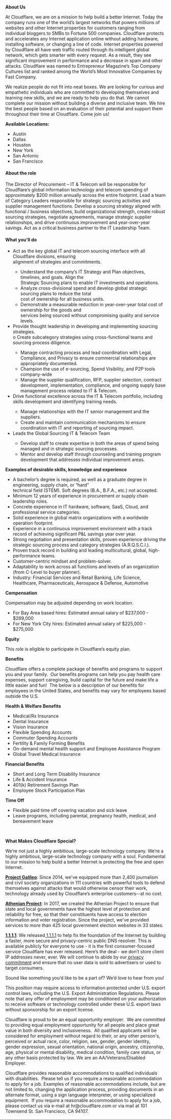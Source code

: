 <div class="content-intro">
	<div><strong>About Us</strong></div>
	<div>
		<p>At Cloudflare, we are on a mission to help build a better Internet. Today the company runs one of the world’s largest networks that powers millions of websites and other Internet properties for customers ranging from individual bloggers to SMBs to Fortune 500 companies. Cloudflare protects and accelerates any Internet application online without adding hardware, installing software, or changing a line of code. Internet properties powered by Cloudflare all have web traffic routed through its intelligent global network, which gets smarter with every request. As a result, they see significant improvement in performance and a decrease in spam and other attacks. Cloudflare was named to Entrepreneur Magazine’s Top Company Cultures list and ranked among the World’s Most Innovative Companies by Fast Company.&nbsp;</p>
		<p><span style="font-weight: 400;">We realize people do not fit into neat boxes. We are looking for curious and empathetic individuals who are committed to developing themselves and learning new skills, and we are ready to help you do that. We cannot complete our mission without building a diverse and inclusive team. We hire the best people based on an evaluation of their potential and support them throughout their time at Cloudflare. Come join us!&nbsp;</span></p>
	</div>
</div>
<p><strong>Available Locations:</strong></p>
<ul>
	<li>Austin</li>
	<li>Dallas</li>
	<li>Houston</li>
	<li>New York</li>
	<li>San Antonio</li>
	<li>San Francisco</li>
</ul>
<h4><strong>About the role</strong></h4>
<p>The Director of Procurement – IT &amp; Telecom will be responsible for Cloudflare’s global information technology and telecom spending of approximately $200 million annually across the entire footprint. Lead a team of Category Leaders responsible for strategic sourcing activities and supplier management functions. Develop a sourcing strategy aligned with functional / business objectives, build organizational strength, create robust sourcing strategies, negotiate agreements, manage strategic supplier relationships, and drive continuous improvement and year-over-year savings. Act as a critical business partner to the IT Leadership Team.</p>
<h4><strong>What you'll do</strong></h4>
<ul>
	<li>Act as the key global IT and telecom sourcing interface with all Cloudflare divisions, ensuring<br>alignment of strategies and commitments.</li>
	<ul>
		<li>Understand the company’s IT Strategy and Plan objectives, timelines, and goals. Align the<br>Strategic Sourcing plans to enable IT investments and operations.</li>
		<li>Analyze cross-divisional spend and develop global strategic sourcing plans to reduce the total<br>cost of ownership for all business units.</li>
		<li>Demonstrate a measurable reduction in year-over-year total cost of ownership for the goods and<br>services being sourced without compromising quality and service levels.</li>
	</ul>
	<li>Provide thought leadership in developing and implementing sourcing strategies.<br>o Create subcategory strategies using cross-functional teams and sourcing process diligence.</li>
	<ul>
		<li>Manage contracting process and lead coordination with Legal, Compliance, and Privacy to ensure commercial relationships are appropriately documented.</li>
		<li>Champion the use of e-sourcing, Spend Visibility, and P2P tools company-wide</li>
		<li>Manage the supplier qualification, RFP, supplier selection, contract development, implementation, compliance, and ongoing supply base management process related to IT &amp; Telecom.</li>
	</ul>
	<li>Drive functional excellence across the IT &amp; Telecom portfolio, including skills development and identifying training needs.</li>
	<ul>
		<li>Manage relationships with the IT senior management and the suppliers.</li>
		<li>Create and maintain communication mechanisms to ensure coordination with IT and reporting of sourcing impact.</li>
	</ul>
	<li>Leads the Global Sourcing IT &amp; Telecom Team</li>
	<ul>
		<li>Develop staff to create expertise in both the areas of spend being managed and in strategic sourcing processes.</li>
		<li>Mentor and develop staff through counseling and training program development that addresses individual improvement areas.</li>
	</ul>
</ul>
<p><strong>Examples of desirable skills, knowledge and experience</strong></p>
<ul>
	<li>A bachelor’s degree is required, as well as a graduate degree in engineering, supply chain, or “hard”<br>technical field (STEM). Soft degrees (B.A., B.F.A., etc.) not accepted.</li>
	<li>Minimum 12 years of experience in procurement or supply chain leadership roles.</li>
	<li>Concrete experience in IT hardware, software, SaaS, Cloud, and professional service categories.</li>
	<li>Solid experience in global matrix organizations with a worldwide operation footprint.</li>
	<li>Experience in a continuous improvement environment with a track record of achieving significant P&amp;L savings year over year.</li>
	<li>Strong negotiation and presentation skills, proven experience driving the strategic sourcing process and category strategies (A.R.Q.S.C.I.).</li>
	<li>Proven track record in building and leading multicultural, global, high-performance teams.</li>
	<li>Customer-centric mindset and problem-solver.</li>
	<li>Adaptability to work across all functions and levels of an organization (from C-Level to buyer planner).</li>
	<li>Industry: Financial Services and Retail Banking, Life Science, Healthcare, Pharmaceuticals, Aerospace &amp; Defense, Automotive</li>
</ul>
<p></p>
<p><strong>Compensation</strong></p>
<p>Compensation may be adjusted depending on work location.</p>
<ul>
	<li>For Bay Area based hires: Estimated annual salary of $237,000 - $289,000</li>
	<li>For New York City hires: Estimated annual salary of $225,000 - $275,000</li>
</ul>
<p></p>
<p><strong>Equity</strong></p>
<p>This role is eligible to participate in Cloudflare’s equity plan.</p>
<p><strong>Benefits</strong></p>
<p>Cloudflare offers a complete package of benefits and programs to support you and your family.&nbsp; Our benefits programs can help you pay health care expenses, support caregiving, build capital for the future and make life a little easier and fun!&nbsp; The below is a description of our benefits for employees in the United States, and benefits may vary for employees based outside the U.S.</p>
<p><strong>Health &amp; Welfare Benefits</strong></p>
<ul>
	<li>Medical/Rx Insurance</li>
	<li>Dental Insurance</li>
	<li>Vision Insurance</li>
	<li>Flexible Spending Accounts</li>
	<li>Commuter Spending Accounts</li>
	<li>Fertility &amp; Family Forming Benefits</li>
	<li>On-demand mental health support and Employee Assistance Program</li>
	<li>Global Travel Medical Insurance</li>
</ul>
<p><strong>Financial Benefits</strong></p>
<ul>
	<li>Short and Long Term Disability Insurance</li>
	<li>Life &amp; Accident Insurance</li>
	<li>401(k) Retirement Savings Plan</li>
	<li>Employee Stock Participation Plan</li>
</ul>
<p><strong>Time Off</strong></p>
<ul>
	<li>Flexible paid time off covering vacation and sick leave</li>
	<li>Leave programs, including parental, pregnancy health, medical, and bereavement leave</li>
</ul>
<p>&nbsp;</p>
<div class="content-conclusion">
	<p><strong>What Makes Cloudflare Special?</strong></p>
	<p><span style="font-weight: 400;">We’re not just a highly ambitious, large-scale technology company. We’re a highly ambitious, large-scale technology company with a soul. Fundamental to our mission to help build a better Internet is protecting the free and open Internet.</span></p>
	<p><a href="https://blog.cloudflare.com/protecting-free-expression-online/"><strong>Project Galileo</strong></a><span style="font-weight: 400;">: Since 2014, we've equipped more than 2,400 journalism and civil society organizations in 111 countries with powerful tools to defend themselves against attacks that would otherwise censor their work, technology already used by Cloudflare’s enterprise customers--at no cost.</span></p>
	<p><strong><a href="https://www.cloudflare.com/athenian/">Athenian Project</a></strong><span style="font-weight: 400;">: In 2017, we created the Athenian Project to ensure that state and local governments have the highest level of protection and reliability for free, so that their constituents have access to election information and voter registration. Since the project, we've provided services to more than 425 local government election websites in 33 states.</span></p>
	<p><a href="https://1.1.1.1/"><strong>1.1.1.1</strong></a><span style="font-weight: 400;">: We released</span><a href="https://1.1.1.1/"> <span style="font-weight: 400;">1.1.1.1</span></a><span style="font-weight: 400;"> to help fix the foundation of the Internet by building a faster, more secure and privacy-centric public DNS resolver. This is available publicly for everyone to use - it is the first consumer-focused service Cloudflare has ever released. Here’s the deal - we don’t store client IP addresses never, ever. We will continue to abide by our</span><a href="https://developers.cloudflare.com/1.1.1.1/privacy/public-dns-resolver"> privacy commitment</a><span style="font-weight: 400;"> and ensure that no user data is sold to advertisers or used to target consumers.</span></p>
	<p><span style="font-weight: 400;">Sound like something you’d like to be a part of? We’d love to hear from you!</span></p>
	<p><span style="font-weight: 400;">This position may require access to information protected under U.S. export control laws, including the U.S. Export Administration Regulations. Please note that any offer of employment may be conditioned on your authorization to receive software or technology controlled under these U.S. export laws without sponsorship for an export license.</span></p>
	<p><span style="font-weight: 400;">Cloudflare is proud to be an equal opportunity employer. &nbsp;We are committed to providing equal employment opportunity for all people and place great value in both diversity and inclusiveness. &nbsp;All qualified applicants will be considered for employment without regard to their, or any other person's, perceived or actual</span> <span style="font-weight: 400;">race, color, religion, sex, gender, gender identity, gender expression, sexual orientation, national origin, ancestry, citizenship, age, physical or mental disability, medical condition, family care status, or any other basis protected by law. </span><span style="font-weight: 400;">We are an AA/Veterans/Disabled Employer.</span></p>
	<p><span style="font-weight: 400;">Cloudflare provides reasonable accommodations to qualified individuals with disabilities. &nbsp;Please tell us if you require a reasonable accommodation to apply for a job. Examples of reasonable accommodations include, but are not limited to, changing the application process, providing documents in an alternate format, using a sign language interpreter, or using specialized equipment. &nbsp;If you require a reasonable accommodation to apply for a job, please contact us via e-mail at </span><span style="font-weight: 400;">hr@cloudflare.com</span><span style="font-weight: 400;"> or via mail at 101 Townsend St. San Francisco, CA 94107.</span></p>
</div>